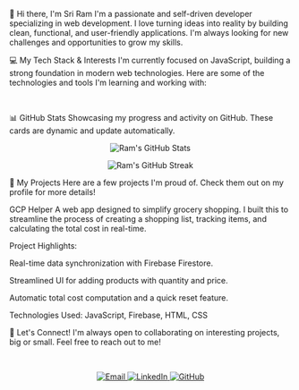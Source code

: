 👋 Hi there, I'm Sri Ram
I'm a passionate and self-driven developer specializing in web development. I love turning ideas into reality by building clean, functional, and user-friendly applications. I'm always looking for new challenges and opportunities to grow my skills.

💻 My Tech Stack & Interests
I'm currently focused on JavaScript, building a strong foundation in modern web technologies. Here are some of the technologies and tools I'm learning and working with:

<br>

📊 GitHub Stats
Showcasing my progress and activity on GitHub. These cards are dynamic and update automatically.

<p align="center">
<img src="https://github-readme-stats.vercel.app/api?username=Ram-1922&show_icons=true&theme=radical&hide_border=true&count_private=true" alt="Ram's GitHub Stats" />
</p>

<p align="center">
<img src="https://github-readme-streak-stats.demolab.com/?user=Ram-1922&theme=radical&hide_border=true" alt="Ram's GitHub Streak" />
</p>

🚀 My Projects
Here are a few projects I'm proud of. Check them out on my profile for more details!

GCP Helper
A web app designed to simplify grocery shopping. I built this to streamline the process of creating a shopping list, tracking items, and calculating the total cost in real-time.

Project Highlights:

Real-time data synchronization with Firebase Firestore.

Streamlined UI for adding products with quantity and price.

Automatic total cost computation and a quick reset feature.

Technologies Used: JavaScript, Firebase, HTML, CSS

🤝 Let's Connect!
I'm always open to collaborating on interesting projects, big or small. Feel free to reach out to me!

<br>

<p align="center">
<a href="mailto:srir42194@gmail.com" target="_blank">
<img src="https://img.shields.io/badge/Email-D14836?style=for-the-badge&logo=gmail&logoColor=white" alt="Email" />
</a>
<a href="https://linkedin.com/in/sri-ram-g-15b573216/" target="_blank">
<img src="https://img.shields.io/badge/LinkedIn-0077B5?style=for-the-badge&logo=linkedin&logoColor=white" alt="LinkedIn" />
</a>
<a href="https://github.com/Ram-1922" target="_blank">
<img src="https://img.shields.io/badge/GitHub-100000?style=for-the-badge&logo=github&logoColor=white" alt="GitHub" />
</a>
</p>
